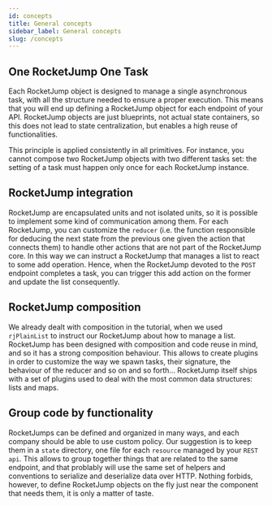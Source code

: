 ```yaml
---
id: concepts
title: General concepts
sidebar_label: General concepts
slug: /concepts
---
```


## One RocketJump One Task
Each RocketJump object is designed to manage a single asynchronous task, with all the structure needed to ensure a proper execution. This means that you will end up defining a RocketJump object for each endpoint of your API. RocketJump objects are just blueprints, not actual state containers, so this does not lead to state centralization, but enables a high reuse of functionalities.

This principle is applied consistently in all primitives. For instance, you cannot compose two RocketJump objects with two different tasks set: the setting of a task must happen only once for each RocketJump instance.

## RocketJump integration
RocketJump are encapsulated units and not isolated units, so it is possible to implement some kind of communication among them. For each RocketJump, you can customize the `reducer` (i.e. the function responsible for deducing the next state from the previous one given the action that connects them) to handle other actions that are not part of the RocketJump core. In this way we can instruct a RocketJump that manages a list to react to some add operation. Hence, when the RocketJump devoted to the `POST` endpoint completes a task, you can trigger this add action on the former and update the list consequently.

## RocketJump composition
We already dealt with composition in the tutorial, when we used `rjPlainList` to instruct our RocketJump about how to manage a list. RocketJump has been designed with composition and code reuse in mind, and so it has a strong composition behaviour. This allows to create plugins in order to customize the way we spawn tasks, their signature, the behaviour of the reducer and so on and so forth... RocketJump itself ships with a set of plugins used to deal with the most common data structures: lists and maps.

## Group code by functionality
RocketJumps can be defined and organized in many ways, and each company should be able to use custom policy. Our suggestion is to keep them in a `state` directory, one file for each `resource` managed by your `REST api`.
This allows to group together things that are related to the same endpoint, and that problably will use the same set of helpers and conventions to serialize and deserialize data over HTTP. Nothing forbids, however, to define RocketJump objects on the fly just near the component that needs them, it is only a matter of taste.
